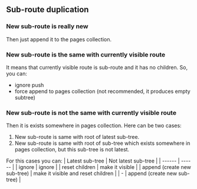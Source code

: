 ## Sub-route duplication

### New sub-route is really new

Then just append it to the pages collection.

### New sub-route is the same with currently visible route

It means that currently visible route is sub-route and it has no children. So, you can:

- ignore push
- force append to pages collection (not recommended, it produces empty subtree)

### New sub-route is not the same with currently visible route

Then it is exists somewhere in pages collection. Here can be two cases:

1. New sub-route is same with root of latest sub-tree.
2. New sub-route is same with root of sub-tree which exists somewhere in pages collection, but this sub-tree is not latest.

For this cases you can:
| Latest sub-tree | Not latest sub-tree |
| ------ | ------ |
| ignore | ignore |
| reset children | make it visible |
| append (create new sub-tree) | make it visible and reset children |
| - | append (create new sub-tree) |
